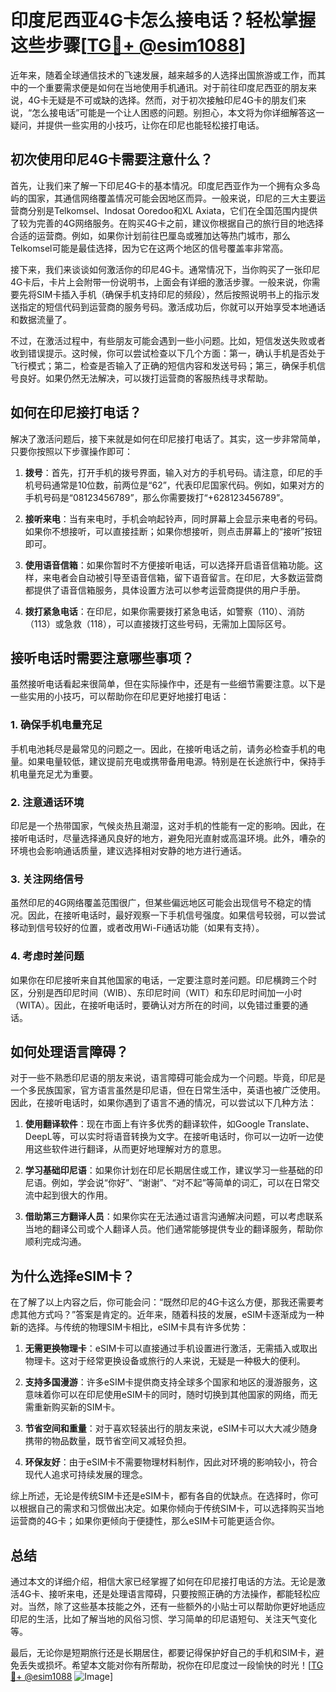 # 印度尼西亚4G卡怎么接电话？轻松掌握这些步骤[[TG💪+ @esim1088](https://t.me/s/esim1088)]

近年来，随着全球通信技术的飞速发展，越来越多的人选择出国旅游或工作，而其中的一个重要需求便是如何在当地使用手机通讯。对于前往印度尼西亚的朋友来说，4G卡无疑是不可或缺的选择。然而，对于初次接触印尼4G卡的朋友们来说，“怎么接电话”可能是一个让人困惑的问题。别担心，本文将为你详细解答这一疑问，并提供一些实用的小技巧，让你在印尼也能轻松接打电话。

## 初次使用印尼4G卡需要注意什么？

首先，让我们来了解一下印尼4G卡的基本情况。印度尼西亚作为一个拥有众多岛屿的国家，其通信网络覆盖情况可能会因地区而异。一般来说，印尼的三大主要运营商分别是Telkomsel、Indosat Ooredoo和XL Axiata，它们在全国范围内提供了较为完善的4G网络服务。在购买4G卡之前，建议你根据自己的旅行目的地选择合适的运营商。例如，如果你计划前往巴厘岛或雅加达等热门城市，那么Telkomsel可能是最佳选择，因为它在这两个地区的信号覆盖率非常高。

接下来，我们来谈谈如何激活你的印尼4G卡。通常情况下，当你购买了一张印尼4G卡后，卡片上会附带一份说明书，上面会有详细的激活步骤。一般来说，你需要先将SIM卡插入手机（确保手机支持印尼的频段），然后按照说明书上的指示发送指定的短信代码到运营商的服务号码。激活成功后，你就可以开始享受本地通话和数据流量了。

不过，在激活过程中，有些朋友可能会遇到一些小问题。比如，短信发送失败或者收到错误提示。这时候，你可以尝试检查以下几个方面：第一，确认手机是否处于飞行模式；第二，检查是否输入了正确的短信内容和发送号码；第三，确保手机信号良好。如果仍然无法解决，可以拨打运营商的客服热线寻求帮助。

## 如何在印尼接打电话？

解决了激活问题后，接下来就是如何在印尼接打电话了。其实，这一步非常简单，只要你按照以下步骤操作即可：

1. **拨号**：首先，打开手机的拨号界面，输入对方的手机号码。请注意，印尼的手机号码通常是10位数，前两位是“62”，代表印尼国家代码。例如，如果对方的手机号码是“08123456789”，那么你需要拨打“+628123456789”。

2. **接听来电**：当有来电时，手机会响起铃声，同时屏幕上会显示来电者的号码。如果你不想接听，可以直接挂断；如果你想接听，则点击屏幕上的“接听”按钮即可。

3. **使用语音信箱**：如果你暂时不方便接听电话，可以选择开启语音信箱功能。这样，来电者会自动被引导至语音信箱，留下语音留言。在印尼，大多数运营商都提供了语音信箱服务，具体设置方法可以参考运营商提供的用户手册。

4. **拨打紧急电话**：在印尼，如果你需要拨打紧急电话，如警察（110）、消防（113）或急救（118），可以直接拨打这些号码，无需加上国际区号。

## 接听电话时需要注意哪些事项？

虽然接听电话看起来很简单，但在实际操作中，还是有一些细节需要注意。以下是一些实用的小技巧，可以帮助你在印尼更好地接打电话：

### 1. 确保手机电量充足

手机电池耗尽是最常见的问题之一。因此，在接听电话之前，请务必检查手机的电量。如果电量较低，建议提前充电或携带备用电源。特别是在长途旅行中，保持手机电量充足尤为重要。

### 2. 注意通话环境

印尼是一个热带国家，气候炎热且潮湿，这对手机的性能有一定的影响。因此，在接听电话时，尽量选择通风良好的地方，避免阳光直射或高温环境。此外，嘈杂的环境也会影响通话质量，建议选择相对安静的地方进行通话。

### 3. 关注网络信号

虽然印尼的4G网络覆盖范围很广，但某些偏远地区可能会出现信号不稳定的情况。因此，在接听电话时，最好观察一下手机信号强度。如果信号较弱，可以尝试移动到信号较好的位置，或者改用Wi-Fi通话功能（如果有支持）。

### 4. 考虑时差问题

如果你在印尼接听来自其他国家的电话，一定要注意时差问题。印尼横跨三个时区，分别是西印尼时间（WIB）、东印尼时间（WIT）和东印尼时间加一小时（WITA）。因此，在接听电话时，要确认对方所在的时间，以免错过重要的通话。

## 如何处理语言障碍？

对于一些不熟悉印尼语的朋友来说，语言障碍可能会成为一个问题。毕竟，印尼是一个多民族国家，官方语言虽然是印尼语，但在日常生活中，英语也被广泛使用。因此，在接听电话时，如果你遇到了语言不通的情况，可以尝试以下几种方法：

1. **使用翻译软件**：现在市面上有许多优秀的翻译软件，如Google Translate、DeepL等，可以实时将语音转换为文字。在接听电话时，你可以一边听一边使用这些软件进行翻译，从而更好地理解对方的意思。

2. **学习基础印尼语**：如果你计划在印尼长期居住或工作，建议学习一些基础的印尼语。例如，学会说“你好”、“谢谢”、“对不起”等简单的词汇，可以在日常交流中起到很大的作用。

3. **借助第三方翻译人员**：如果你实在无法通过语言沟通解决问题，可以考虑联系当地的翻译公司或个人翻译人员。他们通常能够提供专业的翻译服务，帮助你顺利完成沟通。

## 为什么选择eSIM卡？

在了解了以上内容之后，你可能会问：“既然印尼的4G卡这么方便，那我还需要考虑其他方式吗？”答案是肯定的。近年来，随着科技的发展，eSIM卡逐渐成为一种新的选择。与传统的物理SIM卡相比，eSIM卡具有许多优势：

1. **无需更换物理卡**：eSIM卡可以直接通过手机设置进行激活，无需插入或取出物理卡。这对于经常更换设备或旅行的人来说，无疑是一种极大的便利。

2. **支持多国漫游**：许多eSIM卡提供商支持全球多个国家和地区的漫游服务，这意味着你可以在印尼使用eSIM卡的同时，随时切换到其他国家的网络，而无需重新购买新的SIM卡。

3. **节省空间和重量**：对于喜欢轻装出行的朋友来说，eSIM卡可以大大减少随身携带的物品数量，既节省空间又减轻负担。

4. **环保友好**：由于eSIM卡不需要物理材料制作，因此对环境的影响较小，符合现代人追求可持续发展的理念。

综上所述，无论是传统SIM卡还是eSIM卡，都有各自的优缺点。在选择时，你可以根据自己的需求和习惯做出决定。如果你倾向于传统SIM卡，可以选择购买当地运营商的4G卡；如果你更倾向于便捷性，那么eSIM卡可能更适合你。

## 总结

通过本文的详细介绍，相信大家已经掌握了如何在印尼接打电话的方法。无论是激活4G卡、接听来电，还是处理语言障碍，只要按照正确的方法操作，都能轻松应对。当然，除了这些基本技能之外，还有一些额外的小贴士可以帮助你更好地适应印尼的生活，比如了解当地的风俗习惯、学习简单的印尼语短句、关注天气变化等。

最后，无论你是短期旅行还是长期居住，都要记得保护好自己的手机和SIM卡，避免丢失或损坏。希望本文能对你有所帮助，祝你在印尼度过一段愉快的时光！[[TG💪+ @esim1088](https://t.me/s/esim1088) ![Image](https://i.postimg.cc/4NQfJmqS/Snipaste-2025-05-13-00-14-12.png)]